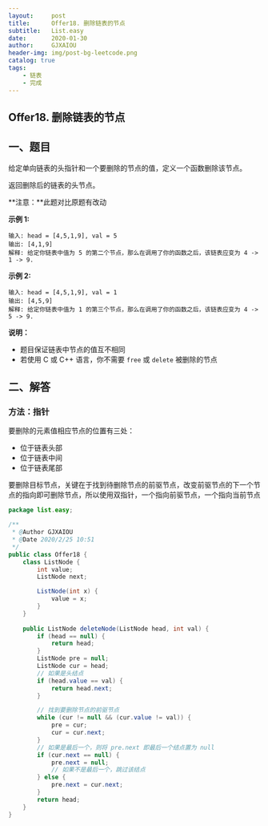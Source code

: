 ```yaml
---
layout:     post
title:      Offer18. 删除链表的节点
subtitle:   List.easy
date:       2020-01-30
author:     GJXAIOU
header-img: img/post-bg-leetcode.png
catalog: true
tags:
    - 链表
	- 完成
---
```


## Offer18. 删除链表的节点

## 一、题目

给定单向链表的头指针和一个要删除的节点的值，定义一个函数删除该节点。

返回删除后的链表的头节点。

**注意：**此题对比原题有改动

**示例 1:**

```
输入: head = [4,5,1,9], val = 5
输出: [4,1,9]
解释: 给定你链表中值为 5 的第二个节点，那么在调用了你的函数之后，该链表应变为 4 -> 1 -> 9.
```

**示例 2:**

```
输入: head = [4,5,1,9], val = 1
输出: [4,5,9]
解释: 给定你链表中值为 1 的第三个节点，那么在调用了你的函数之后，该链表应变为 4 -> 5 -> 9.
```

**说明：**

- 题目保证链表中节点的值互不相同
- 若使用 C 或 C++ 语言，你不需要 `free` 或 `delete` 被删除的节点

## 二、解答

### 方法：指针

要删除的元素值相应节点的位置有三处：

- 位于链表头部
- 位于链表中间
- 位于链表尾部

要删除目标节点，关键在于找到待删除节点的前驱节点，改变前驱节点的下一个节点的指向即可删除节点，所以使用双指针，一个指向前驱节点，一个指向当前节点

```java
package list.easy;

/**
 * @Author GJXAIOU
 * @Date 2020/2/25 10:51
 */
public class Offer18 {
    class ListNode {
        int value;
        ListNode next;

        ListNode(int x) {
            value = x;
        }
    }
    
    public ListNode deleteNode(ListNode head, int val) {
        if (head == null) {
            return head;
        }
        ListNode pre = null;
        ListNode cur = head;
        // 如果是头结点
        if (head.value == val) {
            return head.next;
        }

        // 找到要删除节点的前驱节点
        while (cur != null && (cur.value != val)) {
            pre = cur;
            cur = cur.next;
        }
        // 如果是最后一个，则将 pre.next 即最后一个结点置为 null
        if (cur.next == null) {
            pre.next = null;
            // 如果不是最后一个，跳过该结点
        } else {
            pre.next = cur.next;
        }
        return head;
    }
}
```


